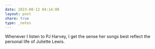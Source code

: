 ```yaml
---
date: 2023-08-12 04:14:00
layout: post
share: true
type: _notes
---
```

Whenever I listen to PJ Harvey, I get the sense her songs best reflect the personal life of Juliette Lewis. 
